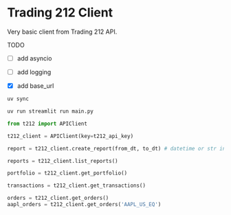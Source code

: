 # Trading 212 Client

Very basic client from Trading 212 API.

TODO

- [ ] add asyncio

- [ ] add logging

- [x] add base_url

```bash
uv sync
```

```bash
uv run streamlit run main.py
```

```python
from t212 import APIClient

t212_client = APIClient(key=t212_api_key)

report = t212_client.create_report(from_dt, to_dt) # datetime or str in format %Y-%m-%dT%H:%M:%SZ

reports = t212_client.list_reports()

portfolio = t212_client.get_portfolio()

transactions = t212_client.get_transactions()

orders = t212_client.get_orders()
aapl_orders = t212_client.get_orders('AAPL_US_EQ')
```
